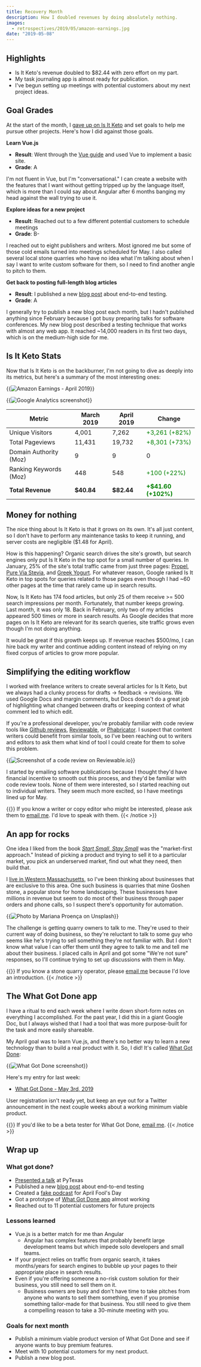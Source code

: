 ```yaml
---
title: Recovery Month
description: How I doubled revenues by doing absolutely nothing.
images:
  - retrospectives/2019/05/amazon-earnings.jpg
date: "2019-05-08"
---
```


## Highlights

- Is It Keto's revenue doubled to $82.44 with zero effort on my part.
- My task journaling app is almost ready for publication.
- I've begun setting up meetings with potential customers about my next project ideas.

## Goal Grades

At the start of the month, I [gave up on Is It Keto](/retrospectives/2019/04/#calling-it-quits) and set goals to help me pursue other projects. Here's how I did against those goals.

**Learn Vue.js**

- **Result**: Went through the [Vue guide](https://vuejs.org/v2/guide/) and used Vue to implement a basic site.
- **Grade**: A

I'm not fluent in Vue, but I'm "conversational." I can create a website with the features that I want without getting tripped up by the language itself, which is more than I could say about Angular after 6 months banging my head against the wall trying to use it.

**Explore ideas for a new project**

- **Result**: Reached out to a few different potential customers to schedule meetings
- **Grade**: B-

I reached out to eight publishers and writers. Most ignored me but some of those cold emails turned into meetings scheduled for May. I also called several local stone quarries who have no idea what I'm talking about when I say I want to write custom software for them, so I need to find another angle to pitch to them.

**Get back to posting full-length blog articles**

- **Result**: I published a new [blog post](/painless-web-app-testing/) about end-to-end testing.
- **Grade**: A

I generally try to publish a new blog post each month, but I hadn't published anything since February because I got busy preparing talks for software conferences. My new blog post described a testing technique that works with almost any web app. It reached ~14,000 readers in its first two days, which is on the medium-high side for me.

## Is It Keto Stats

Now that Is It Keto is on the backburner, I'm not going to dive as deeply into its metrics, but here's a summary of the most interesting ones:

{{<img src="amazon-earnings.jpg" alt="Amazon Earnings - April 2019" caption="Amazon affiliate earnings - April 2019" max-width="800px">}}

{{<img src="google-analytics.jpg" alt="Google Analytics screenshot" caption="User sessions - May 2018 through April 2019" max-width="860px">}}

| Metric                 | March 2019 | April 2019 | Change                                         |
| ---------------------- | ---------- | ---------- | ---------------------------------------------- |
| Unique Visitors        | 4,001      | 7,262      | <font color="green">+3,261 (+82%)</font>       |
| Total Pageviews        | 11,431     | 19,732     | <font color="green">+8,301 (+73%)</font>       |
| Domain Authority (Moz) | 9          | 9          | 0                                              |
| Ranking Keywords (Moz) | 448        | 548        | <font color="green">+100 (+22%)</font>         |
| **Total Revenue**      | **$40.84** | **$82.44** | **<font color="green">+$41.60 (+102%)</font>** |

## Money for nothing

The nice thing about Is It Keto is that it grows on its own. It's all just content, so I don't have to perform any maintenance tasks to keep it running, and server costs are negligible ($1.48 for April).

How is this happening? Organic search drives the site's growth, but search engines only put Is It Keto in the top spot for a small number of queries. In January, 25% of the site's total traffic came from just three pages: [Propel](https://isitketo.org/propel), [Pure Via Stevia](https://isitketo.org/pure-via-stevia), and [Greek Yogurt](https://isitketo.org/greek-yogurt). For whatever reason, Google ranked Is It Keto in top spots for queries related to those pages even though I had ~60 other pages at the time that rarely came up in search results.

Now, Is It Keto has 174 food articles, but only 25 of them receive >= 500 search impressions per month. Fortunately, that number keeps growing. Last month, it was only 18. Back in February, only two of my articles appeared 500 times or more in search results. As Google decides that more pages on Is It Keto are relevant for its search queries, site traffic grows even though I'm not doing anything.

It would be great if this growth keeps up. If revenue reaches $500/mo, I can hire back my writer and continue adding content instead of relying on my fixed corpus of articles to grow more popular.

## Simplifying the editing workflow

I worked with freelance writers to create several articles for Is It Keto, but we always had a clunky process for drafts -> feedback -> revisions. We used Google Docs and margin comments, but Docs doesn't do a great job of highlighting what changed between drafts or keeping context of what comment led to which edit.

If you're a professional developer, you're probably familiar with code review tools like [Github reviews](https://github.com/features/code-review/), [Reviewable](https://reviewable.io/), or [Phabricator](https://www.phacility.com/). I suspect that content writers could benefit from similar tools, so I've been reaching out to writers and editors to ask them what kind of tool I could create for them to solve this problem.

{{<img src="reviewable.jpg" alt="Screenshot of a code review on Reviewable.io" caption="I want to make this but for content instead of code" max-width="950px" hasBorder="True">}}

I started by emailing software publications because I thought they'd have financial incentive to smooth out this process, and they'd be familiar with code review tools. None of them were interested, so I started reaching out to individual writers. They seem much more excited, so I have meetings lined up for May.

{{<notice type="info">}}
If you know a writer or copy editor who might be interested, please ask them to [email me](/about/). I'd love to speak with them.
{{< /notice >}}

## An app for rocks

One idea I liked from the book [_Start Small, Stay Small_](/book-reports/start-small-stay-small/) was the "market-first approach." Instead of picking a product and trying to sell it to a particular market, you pick an underserved market, find out what they need, then build that.

I [live in Western Massachusetts](/solo-developer-year-1/#so-i-bought-a-house), so I've been thinking about businesses that are exclusive to this area. One such business is quarries that mine Goshen stone, a popular stone for home landscaping. These businesses have millions in revenue but seem to do most of their business through paper orders and phone calls, so I suspect there's opportunity for automation.

{{<img src="quarry.jpg" alt="Photo by Mariana Proença on Unsplash" caption="Maybe what this quarry really needs is a good SaaS app" max-width="800px">}}

The challenge is getting quarry owners to talk to me. They're used to their current way of doing business, so they're reluctant to talk to some guy who seems like he's trying to sell something they're not familiar with. But I don't know what value I can offer them until they agree to talk to me and tell me about their business. I placed calls in April and got some "We're not sure" responses, so I'll continue trying to set up discussions with them in May.

{{<notice type="info">}}
If you know a stone quarry operator, please [email me](/about/) because I'd love an introduction.
{{< /notice >}}

## The What Got Done app

I have a ritual to end each week where I write down short-form notes on everything I accomplished. For the past year, I did this in a giant Google Doc, but I always wished that I had a tool that was more purpose-built for the task and more easily shareable.

My April goal was to learn Vue.js, and there's no better way to learn a new technology than to build a real product with it. So, I did! It's called [What Got Done](https://whatgotdone.com):

{{<img src="whatgotdone.jpg" alt="What Got Done screenshot" caption="A first look at my new task journaling app, What Got Done" max-width="800px">}}

Here's my entry for last week:

- [What Got Done - May 3rd, 2019](https://whatgotdone.com/michael/2019-05-03)

User registration isn't ready yet, but keep an eye out for a Twitter announcement in the next couple weeks about a working minimum viable product.

{{<notice type="info">}}
If you'd like to be a beta tester for What Got Done, [email me](/about/).
{{< /notice >}}

## Wrap up

### What got done?

- [Presented a talk](/retrospectives/pytexas-2019-notes/) at PyTexas
- Published a new [blog post](/painless-web-app-testing/) about end-to-end testing
- Created a [fake podcast](https://twitter.com/deliberatecoder/status/1112688989306318850) for April Fool's Day
- Got a prototype of [What Got Done app](https://whatgotdone.com) almost working
- Reached out to 11 potential customers for future projects

### Lessons learned

- Vue.js is a better match for me than Angular
  - Angular has complex features that probably benefit large development teams but which impede solo developers and small teams.
- If your project relies on traffic from organic search, it takes months/years for search engines to bubble up your pages to their appropriate place in search results.
- Even if you're offering someone a no-risk custom solution for their business, you still need to sell them on it.
  - Business owners are busy and don't have time to take pitches from anyone who wants to sell them something, even if you promise something tailor-made for that business. You still need to give them a compelling reason to take a 30-minute meeting with you.

### Goals for next month

- Publish a minimum viable product version of What Got Done and see if anyone wants to buy premium features.
- Meet with 10 potential customers for my next product.
- Publish a new blog post.
